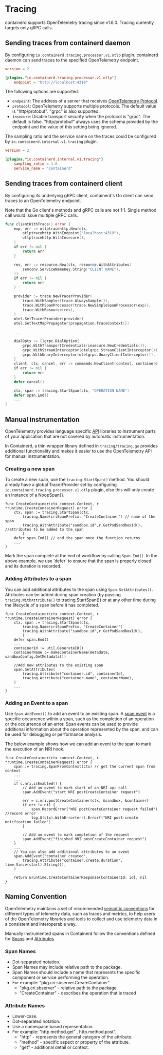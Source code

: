 # Tracing

containerd supports OpenTelemetry tracing since v1.6.0.
Tracing currently targets only gRPC calls.

## Sending traces from containerd daemon

By configuring `io.containerd.tracing.processor.v1.otlp` plugin.
containerd daemon can send traces to the specified OpenTelemetry endpoint.

```toml
version = 2

[plugins."io.containerd.tracing.processor.v1.otlp"]
    endpoint = "http://localhost:4318"
```

The following options are supported.

- `endpoint`: The address of a server that receives [OpenTelemetry Protocol](https://github.com/open-telemetry/opentelemetry-specification/blob/v1.8.0/specification/protocol/otlp.md).
- `protocol`: OpenTelemetry supports multiple protocols.
  The default value is "http/protobuf". "grpc" is also supported.
- `insecure`: Disable transport security when the protocol is "grpc". The default is false.
  "http/protobuf" always uses the schema provided by the endpoint and
  the value of this setting being ignored.

The sampling ratio and the service name on the traces could be configured by
`io.containerd.internal.v1.tracing` plugin.

```toml
version = 2

[plugins."io.containerd.internal.v1.tracing"]
    sampling_ratio = 1.0
    service_name = "containerd"
```

## Sending traces from containerd client

By configuring its underlying gRPC client, containerd's Go client can send
traces to an OpenTelemetry endpoint.

Note that the Go client's methods and gRPC calls are not 1:1. Single method
call would issue multiple gRPC calls.

```go
func clientWithTrace() error {
	exp, err := otlptracehttp.New(ctx,
		otlptracehttp.WithEndpoint("localhost:4318"),
		otlptracehttp.WithInsecure(),
	)
	if err != nil {
		return err
	}

	res, err := resource.New(ctx, resource.WithAttributes(
		semconv.ServiceNameKey.String("CLIENT NAME"),
	))
	if err != nil {
		return err
	}

	provider := trace.NewTracerProvider(
		trace.WithSampler(trace.AlwaysSample()),
		trace.WithSpanProcessor(trace.NewSimpleSpanProcessor(exp)),
		trace.WithResource(res),
	)
	otel.SetTracerProvider(provider)
	otel.SetTextMapPropagator(propagation.TraceContext{})

    ...

    dialOpts := []grpc.DialOption{
        grpc.WithTransportCredentials(insecure.NewCredentials()),
        grpc.WithStreamInterceptor(otelgrpc.StreamClientInterceptor()),
        grpc.WithUnaryInterceptor(otelgrpc.UnaryClientInterceptor()),
    }
    client, ctx, cancel, err := commands.NewClient(context, containerd.WithDialOpts(dialOpts))
    if err != nil {
        return err
    }
    defer cancel()

    ctx, span := tracing.StartSpan(ctx, "OPERATION NAME")
    defer span.End()
    ...
}
```
## Manual instrumentation

OpenTelemetry provides language specific [API](https://pkg.go.dev/go.opentelemetry.io/otel) libraries to instrument parts of your application that are not covered by automatic instrumentation.

In Containerd, a thin wrapper library defined in `tracing/tracing.go` provides additional functionality and makes it easier to use the OpenTelemetry API for manual instrumentation.

### Creating a new span

To create a new span, use the `tracing.StartSpan()` method. You should already have a global TracerProvider set by configuring `io.containerd.tracing.processor.v1.otlp` plugin, else this will only create an instance of a NoopSpan{}.

```
func CreateContainer(ctx context.Context, r *runtime.CreateContainerRequest) error {
    ctx, span := tracing.StartSpan(ctx,
        tracing.Name(criSpanPrefix, "CreateContainer") // name of the span
        tracing.WithAttribute("sandbox.id",r.GetPodSandboxId(), //attributes to be added to the span
        )
	defer span.End() // end the span once the function returns
    ...
}
```
Mark the span complete at the end of workflow by calling `Span.End()`. In the above example, we use 'defer' to ensure that the span is properly closed and its duration is recorded.

### Adding Attributes to a span

You can add additional attributes to the span using `Span.SetAttributes()`. Attributes can be added during span creation (by passing `tracing.WithAttribute()` to tracing.StartSpan()) or at any other time during the lifecycle of a span before it has completed.

```
func CreateContainer(ctx context.Context, r *runtime.CreateContainerRequest) error {
    ctx, span := tracing.StartSpan(ctx,
        tracing.Name(criSpanPrefix, "CreateContainer")
        tracing.WithAttribute("sandbox.id",r.GetPodSandboxId(),
        )
	defer span.End()
    ...
    containerId := util.GenerateID()
    containerName := makeContainerName(metadata, sandboxConfig.GetMetadata())

    //Add new attributes to the existing span
    span.SetAttributes(
		tracing.Attribute("container.id", containerId),
		tracing.Attribute("container.name", containerName),
	)
    ...
}
```
### Adding an Event to a span
Use `Span.AddEvent()` to add an event to an existing span. A [span event](https://opentelemetry.io/docs/instrumentation/go/manual/#events) is a specific occurrence within a span, such as the completion of an operation or the occurrence of an error. Span events can be used to provide additional information about the operation represented by the span, and can be used for debugging or performance analysis.

The below example shows how we can add an event to the span to mark the execution of an NRI hook.
```
func CreateContainer(ctx context.Context, r *runtime.CreateContainerRequest) error {
    span := tracing.SpanFromContext(ctx) // get the current span from context
    ...
    ...
    if c.nri.isEnabled() {
        // Add an event to mark start of an NRI api call
        span.AddEvent("start NRI postCreateContainer request")

        err = c.nri.postCreateContainer(ctx, &sandbox, &container)
        if err != nil {
            span.RecordError("NRI postCreateContainer request failed") //record error
			log.G(ctx).WithError(err).Errorf("NRI post-create notification failed")
		}

        // Add an event to mark completion of the request
        span.AddEvent("finished NRI postCreateContainer request")
	}
    ...
    // You can also add additional attributes to an event
    span.AddEvent("container created",
		tracing.Attribute("container.create.duration", time.Since(start).String()),
	)

	return &runtime.CreateContainerResponse{ContainerId: id}, nil
}
```
## Naming Convention

OpenTelemetry maintains a set of recommended [semantic conventions](https://opentelemetry.io/docs/reference/specification/overview/#semantic-conventions) for different types of telemetry data, such as traces and metrics, to help users of the OpenTelemetry libraries and tools to collect and use telemetry data in a consistent and interoperable way.

Manually instrumented spans in Containerd follow the conventions defined for [Spans](https://opentelemetry.io/docs/reference/specification/trace/semantic_conventions/) and [Attributes](https://opentelemetry.io/docs/reference/specification/common/attribute-naming/)

### Span Names
* Dot-separated notation.
* Span Names may include relative path to the package.
* Span Names should include a name that represents the specific component or service performing the operation.
* For example: "pkg.cri.sbserver.CreateContainer"
   * "pkg.cri.sbserver" - relative path to the package
   * "CreateContainer" - describes the operation that is traced

### Attribute Names
* Lower-case.
* Dot-separated notation.
* Use a namespace based representation.
* For example: "http.method.get" , http.method.post".
   * "http" - represents the general category of the attribute.
   * "method" - specific aspect or property of the attribute.
   * "get" - additional detail or context.